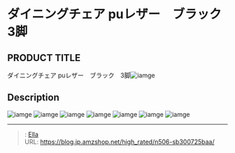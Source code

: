 # ダイニングチェア puレザー　ブラック　3脚


## PRODUCT TITLE 

ダイニングチェア puレザー　ブラック　3脚![iamge](https://b2bfiles1.gigab2b.cn/image/wkseller/7404/20230201_703f1ac2d22a06c324db098eeb42287b.jpg)

## Description











![iamge](https://b2bfiles1.gigab2b.cn/image/wkseller/7404/20230201_d32162b569cad487bf2fb18a7ec0f16b.JPG)
![iamge](https://b2bfiles1.gigab2b.cn/image/wkseller/7404/20230201_ac2376a44a137bc34e22f9bf53b9e54d.JPG)
![iamge](https://b2bfiles1.gigab2b.cn/image/wkseller/7404/20230201_869d20defae3e59a3be541c26d26c025.JPG)
![iamge](https://b2bfiles1.gigab2b.cn/image/wkseller/7404/20221227_c4dc496f9e2d6295d01225648d1de7b9.jpg)
![iamge](https://b2bfiles1.gigab2b.cn/image/wkseller/7404/20230201_5a0e2d28c9aa01f7b035970a092fe54e.jpg)
![iamge](https://b2bfiles1.gigab2b.cn/image/wkseller/7404/20230201_ddda6988ce48eaa134001bdb941b3497.jpg)
![iamge](https://b2bfiles1.gigab2b.cn/image/wkseller/7404/20230201_3a0726aa70363dfa74f5202419b706a9.JPG)


---

> : [Ella](https://blog.jp.amzshop.net/)  
> URL: https://blog.jp.amzshop.net/high_rated/n506-sb300725baa/  

